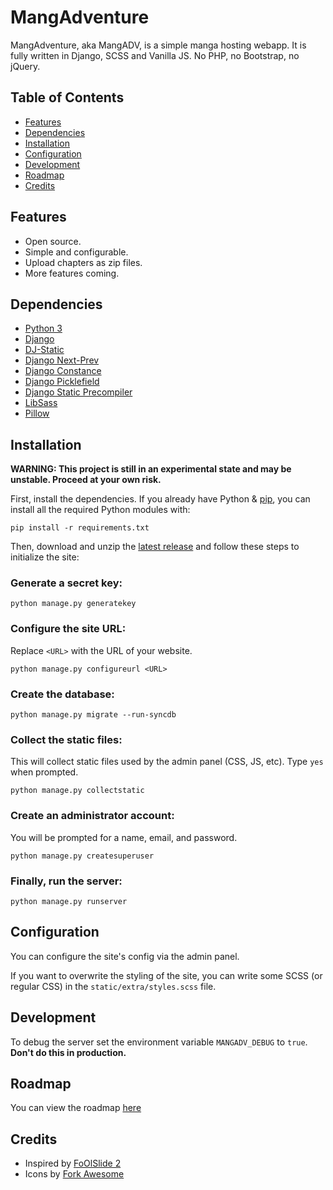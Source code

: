# MangAdventure

MangAdventure, aka MangADV, is a simple manga hosting webapp. It is fully written in Django, SCSS and Vanilla JS. No PHP, no Bootstrap, no jQuery.

## Table of Contents

- [Features](#features)
- [Dependencies](#dependencies)
- [Installation](#installation)
- [Configuration](#configuration)
- [Development](#development)
- [Roadmap](#roadmap)
- [Credits](#credits)

## Features

- Open source.
- Simple and configurable.
- Upload chapters as zip files.
- More features coming.

## Dependencies

- [Python 3](https://www.python.org/downloads/)
- [Django](https://www.djangoproject.com/download/)
- [DJ-Static](https://pypi.org/project/dj-static/)
- [Django Next-Prev](https://pypi.org/project/django-next-prev/)
- [Django Constance](https://django-constance.readthedocs.io/en/latest/#installation)
- [Django Picklefield](https://pypi.org/project/django-picklefield/)
- [Django Static Precompiler](https://django-static-precompiler.readthedocs.io/en/stable/installation.html)
- [LibSass](https://sass.github.io/libsass-python/#install)
- [Pillow](https://pillow.readthedocs.io/en/latest/installation.html#basic-installation)

## Installation

**WARNING: This project is still in an experimental state and may be unstable. Proceed at your own risk.**

First, install the dependencies. If you already have Python & [pip](https://pip.pypa.io/en/stable/installing/), you can install all the required Python modules with:

```shell
pip install -r requirements.txt
```

Then, download and unzip the [latest release](https://github.com/evangelos-ch/MangAdventure/releases/latest) and follow these steps to initialize the site:

### Generate a secret key:

```shell
python manage.py generatekey
```

### Configure the site URL:

Replace `<URL>` with the URL of your website.

```shell
python manage.py configureurl <URL>
```

### Create the database:

```shell
python manage.py migrate --run-syncdb
```

### Collect the static files:

This will collect static files used by the admin panel (CSS, JS, etc). Type `yes` when prompted.

```shell
python manage.py collectstatic
```

### Create an administrator account:

You will be prompted for a name, email, and password.

```shell
python manage.py createsuperuser
```

### Finally, run the server:

```shell
python manage.py runserver
```

## Configuration

You can configure the site's config via the admin panel.

If you want to overwrite the styling of the site, you can write some SCSS (or regular CSS) in the `static/extra/styles.scss` file.

## Development

To debug the server set the environment variable `MANGADV_DEBUG` to `true`. **Don't do this in production.**

## Roadmap

You can view the roadmap [here](ROADMAP.md)

## Credits

- Inspired by [FoOlSlide 2](https://github.com/chocolatkey/FoOlSlide2)
- Icons by [Fork Awesome](https://forkawesome.github.io/Fork-Awesome/)

